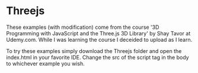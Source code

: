 # Threejs
These examples (with modification) come from the course '3D Programming with JavaScript and the Three.js 3D Library' by Shay Tavor at Udemy.com. While I was learning the course I deceided to upload as I learn.

To try these examples simply download the Threejs folder and open the index.html in your favorite IDE. Change the src of the script tag in the body to whichever example you wish.
